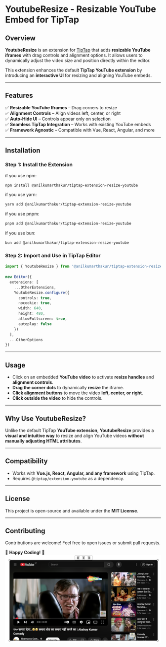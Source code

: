 # **YoutubeResize - Resizable YouTube Embed for TipTap**

## **Overview**

**YoutubeResize** is an extension for [TipTap](https://tiptap.dev/docs/editor/extensions/nodes/youtube) that adds **resizable YouTube iframes** with drag controls and alignment options. It allows users to dynamically adjust the video size and position directly within the editor.

This extension enhances the default **TipTap YouTube extension** by introducing an **interactive UI** for resizing and aligning YouTube embeds.

---

## **Features**

✅ **Resizable YouTube Iframes** – Drag corners to resize  
✅ **Alignment Controls** – Align videos left, center, or right  
✅ **Auto-Hide UI** – Controls appear only on selection  
✅ **Seamless TipTap Integration** – Works with existing YouTube embeds  
✅ **Framework Agnostic** – Compatible with Vue, React, Angular, and more

---

## **Installation**

### **Step 1: Install the Extension**

if you use npm:

```sh
npm install @anilkumarthakur/tiptap-extension-resize-youtube
```

if you use yarn:

```sh
yarn add @anilkumarthakur/tiptap-extension-resize-youtube
```

if you use pnpm:

```sh
pnpm add @anilkumarthakur/tiptap-extension-resize-youtube
```

if you use bun:

```sh
bun add @anilkumarthakur/tiptap-extension-resize-youtube
```

### **Step 2: Import and Use in TipTap Editor**

```ts
import { YoutubeResize } from '@anilkumarthakur/tiptap-extension-resize-youtube'

new Editor({
  extensions: [
    ...OtherExtensions,
    YoutubeResize.configure({
      controls: true,
      nocookie: true,
      width: 640,
      height: 480,
      allowFullscreen: true,
      autoplay: false
    })
  ],
  ...OtherOptions
})
```

---

## **Usage**

- Click on an embedded **YouTube video** to activate **resize handles** and **alignment controls**.
- **Drag the corner dots** to dynamically **resize** the iframe.
- **Click alignment buttons** to move the video **left, center, or right**.
- **Click outside the video** to hide the controls.

---

## **Why Use YoutubeResize?**

Unlike the default TipTap **YouTube extension**, **YoutubeResize** provides a **visual and intuitive way** to resize and align YouTube videos **without manually adjusting HTML attributes**.

---

## **Compatibility**

- Works with **Vue.js, React, Angular, and any framework** using TipTap.
- Requires `@tiptap/extension-youtube` as a dependency.

---

## **License**

This project is open-source and available under the **MIT License**.

---

## **Contributing**

Contributions are welcome! Feel free to open issues or submit pull requests.

🚀 **Happy Coding!** 🚀
![Demo Image](https://raw.githubusercontent.com/anilkumarthakur60/tiptap-extension-resize-youtube/refs/heads/main/image.png)
